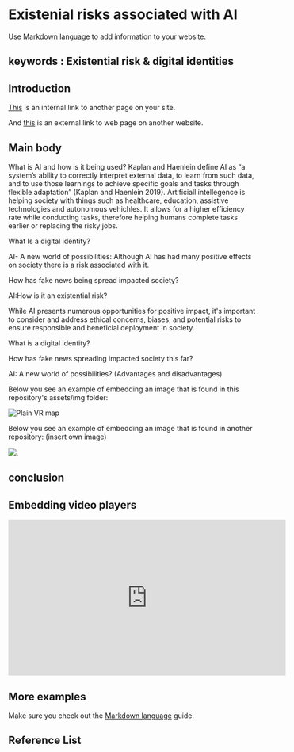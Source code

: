# Existenial risks associated with AI
Use [Markdown language](https://guides.github.com/features/mastering-markdown/) to add information to your website. 

## keywords : Existential risk & digital identities


## Introduction
[This](https://github.com/2205845/CS220AU-DP/blob/main/assessement.md) is an internal link to another page on your site. 

And [this](https://navigatingthedigitalworld.com/docs/cs220/cs220au) is an external link to web page on another website. 

## Main body
What is AI and how is it being used?
Kaplan and Haenlein define AI as “a system’s ability to correctly interpret external data, to learn from such data, and to use those learnings to achieve specific goals and tasks through flexible adaptation” (Kaplan and Haenlein 2019). Artificiall intellegence is helping society with things such as healthcare, education, assistive technologies and autonomous vehichles. It allows for a higher efficiency rate while conducting tasks, therefore helping humans complete tasks earlier or replacing the risky jobs.



What Is a digital identity? 


AI- A new world of possibilities: Although AI has had many positive effects on society there is a risk associated with it.


How has fake news being spread impacted society? 


AI:How is it an existential risk?


While AI presents numerous opportunities for positive impact, it's important to consider and address ethical concerns, biases, and potential risks to ensure responsible and beneficial deployment in society.




What is a digital identity?


How has fake news spreading impacted society this far?


AI: A new world of possibilities? (Advantages and disadvantages)



Below you see an example of embedding an image that is found in this repository's assets/img folder: 

![Plain VR map](assets/img/vr-map-plain.svg)

Below you see an example of embedding an image that is found in another repository:
(insert own image)

![](https://khofstadter.com/assets/img/2005-04-01-khofstadter-painting-chien.jpg). 
## conclusion
## Embedding video players

<iframe width="560" height="315" src="https://www.youtube.com/embed/lfPJ7Tz4JGs" title="YouTube video player" frameborder="0" allow="accelerometer; autoplay; clipboard-write; encrypted-media; gyroscope; picture-in-picture" allowfullscreen></iframe>

## More examples
Make sure you check out the [Markdown language](https://guides.github.com/features/mastering-markdown/) guide.
## Reference List


